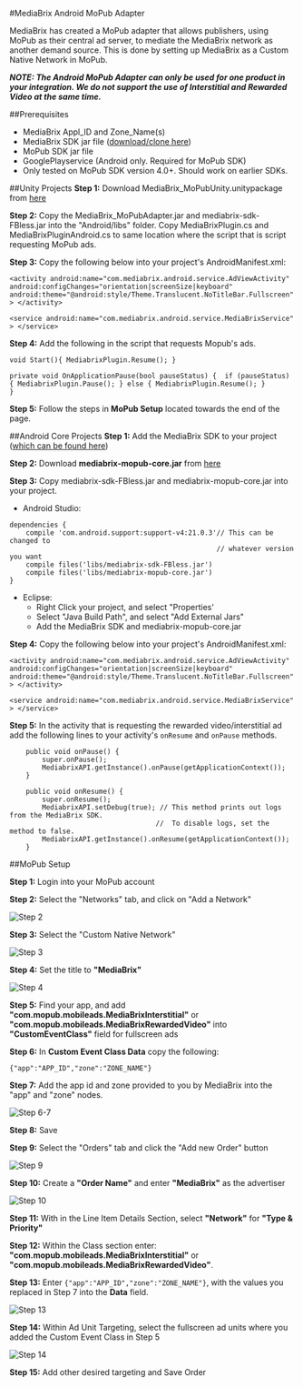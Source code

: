 #MediaBrix Android MoPub Adapter

MediaBrix has created a MoPub adapter that allows publishers, using MoPub as their central ad server, to mediate the MediaBrix network as another demand source.  This is done by setting up MediaBrix as a Custom Native Network in MoPub.

***NOTE: The Android MoPub Adapter can only be used for one product in your integration. We do not support the use of Interstitial and Rewarded Video at the same time.***

##Prerequisites
* MediaBrix Appl_ID and Zone_Name(s)
* MediaBrix SDK jar file ([download/clone here](https://github.com/mediabrix/mediabrix-android-sdk/tree/master/Android/SDK%20Files))
* MoPub SDK jar file
* GooglePlayservice (Android only.  Required for MoPub SDK)
* Only tested on MoPub SDK version 4.0+.  Should work on earlier SDKs.  

##Unity Projects
**Step 1:** Download MediaBrix_MoPubUnity.unitypackage from [here](https://github.com/mediabrix/mediabrix-android-mopub-adapter/tree/master/Unity)

**Step 2:** Copy the MediaBrix_MoPubAdapter.jar and mediabrix-sdk-FBless.jar into the "Android/libs" folder.  Copy MediaBrixPlugin.cs and MediaBrixPluginAndroid.cs to same location where the script that is script requesting MoPub ads.

**Step 3:** Copy the following below into your project's AndroidManifest.xml:

``<activity
     android:name="com.mediabrix.android.service.AdViewActivity"
     android:configChanges="orientation|screenSize|keyboard"
     android:theme="@android:style/Theme.Translucent.NoTitleBar.Fullscreen" >
</activity>``

``<service
      android:name="com.mediabrix.android.service.MediaBrixService" >
</service> ``

**Step 4:** Add the following in the script that requests Mopub's ads.

``void Start(){
     MediabrixPlugin.Resume();
}``

``private void OnApplicationPause(bool pauseStatus) { 
     if (pauseStatus) {
	MediabrixPlugin.Pause();
     } else {
	MediabrixPlugin.Resume();
     }        
}
``

**Step 5:** Follow the steps in **MoPub Setup** located towards the end of the page.

##Android Core Projects
**Step 1:** Add the MediaBrix SDK to your project ([which can be found here](https://github.com/mediabrix/mediabrix-android-sdk/tree/master/Android/SDK%20Files))

**Step 2:** Download **mediabrix-mopub-core.jar** from [here](https://github.com/mediabrix/mediabrix-android-mopub-adapter/tree/master/Android%20Core)

**Step 3:** Copy mediabrix-sdk-FBless.jar and mediabrix-mopub-core.jar into your project.
*  Android Studio: 
````
dependencies {
    compile 'com.android.support:support-v4:21.0.3'// This can be changed to
                                                   // whatever version you want  
    compile files('libs/mediabrix-sdk-FBless.jar') 
    compile files('libs/mediabrix-mopub-core.jar') 
}
````

* Eclipse:
  * Right Click your project, and select "Properties'
  * Select "Java Build Path", and select "Add External Jars"
  * Add the MediaBrix SDK and mediabrix-mopub-core.jar

**Step 4:** Copy the following below into your project's AndroidManifest.xml:

``<activity
     android:name="com.mediabrix.android.service.AdViewActivity"
     android:configChanges="orientation|screenSize|keyboard"
     android:theme="@android:style/Theme.Translucent.NoTitleBar.Fullscreen" >
</activity>``

``<service
      android:name="com.mediabrix.android.service.MediaBrixService" >
</service> ``

**Step 5:** In the activity that is requesting the rewarded video/interstitial ad add the following lines to your activity's ``onResume`` and ``onPause`` methods.

````@Override
    public void onPause() {
        super.onPause();
        MediabrixAPI.getInstance().onPause(getApplicationContext());
    }
````

````@Override
    public void onResume() {
        super.onResume();
		MediabrixAPI.setDebug(true); // This method prints out logs from the MediaBrix SDK.
				     				//  To disable logs, set the method to false.
        MediabrixAPI.getInstance().onResume(getApplicationContext());
    }
````


##MoPub Setup

**Step 1:** Login into your MoPub account

**Step 2:** Select the "Networks" tab, and click on "Add a Network"

![Step 2](https://cdn.mediabrix.com/o38%2Fdevsupportportal%2FMoPub%20Adapter%20Images%2F2016_03_07_16_42_163.png)

**Step 3:** Select the "Custom Native Network"

![Step 3](https://cdn.mediabrix.com/o38%2Fdevsupportportal%2FMoPub%20Adapter%20Images%2F2016_03_07_16_39_002.png)

**Step 4:** Set the title to **"MediaBrix"**

![Step 4](https://cdn.mediabrix.com/o38%2Fdevsupportportal%2FMoPub%20Adapter%20Images%2F2016_03_07_16_44_344.png)

**Step 5:** Find your app, and add **"com.mopub.mobileads.MediaBrixInterstitial"** or **"com.mopub.mobileads.MediaBrixRewardedVideo"** into **"CustomEventClass"** field for fullscreen ads

**Step 6:** In **Custom Event Class Data** copy the following:

``{"app":"APP_ID","zone":"ZONE_NAME"}``

**Step 7:** Add the app id and zone provided to you by MediaBrix into the "app" and "zone" nodes.

![Step 6-7](https://cdn.mediabrix.com/o38%2Fdevsupportportal%2FMoPub%20Adapter%20Images%2F2016_03_07_16_53_125.png)

**Step 8:** Save

**Step 9:** Select the "Orders" tab and click the "Add new Order" button

![Step 9](https://cdn.mediabrix.com/o38%2Fdevsupportportal%2FMoPub%20Adapter%20Images%2F2016_03_07_17_00_036.png)

**Step 10:** Create a **"Order Name"** and enter **"MediaBrix"** as the  advertiser

![Step 10](https://cdn.mediabrix.com/o38%2Fdevsupportportal%2FMoPub%20Adapter%20Images%2F2016_03_07_17_03_507.png)

**Step 11:** With in the Line Item Details Section, select **"Network"** for **"Type & Priority"**

**Step 12:** Within the Class section enter: **"com.mopub.mobileads.MediaBrixInterstitial"** or **"com.mopub.mobileads.MediaBrixRewardedVideo"**. 

**Step 13:** Enter ``{"app":"APP_ID","zone":"ZONE_NAME"}``, with the values you replaced in Step 7 into the **Data** field.

![Step 13](https://cdn.mediabrix.com/o38%2Fdevsupportportal%2FMoPub%20Adapter%20Images%2F2016_03_07_17_06_418.png)

**Step 14:** Within Ad Unit Targeting, select the fullscreen ad units where you added the Custom Event Class in Step 5

![Step 14](https://cdn.mediabrix.com/o38%2Fdevsupportportal%2FMoPub%20Adapter%20Images%2F2016_03_07_17_09_439.png)

**Step 15:** Add other desired targeting and Save Order
